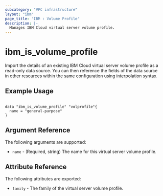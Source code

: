 ```yaml
---
subcategory: "VPC infrastructure"
layout: "ibm"
page_title: "IBM : Volume Profile"
description: |-
  Manages IBM Cloud virtual server volume profile.
---
```


# ibm\_is_volume_profile

Import the details of an existing IBM Cloud virtual server volume profile as a read-only data source. You can then reference the fields of the data source in other resources within the same configuration using interpolation syntax.


## Example Usage

```hcl

data "ibm_is_volume_profile" "volprofile"{
  name = "general-purpose"
}

```

## Argument Reference

The following arguments are supported:

* `name` - (Required, string) The name for this virtual server volume profile.

## Attribute Reference

The following attributes are exported:

* `family` - The family of the virtual server volume profile.